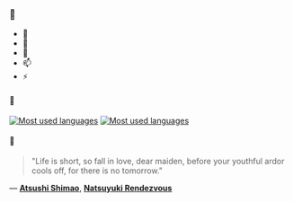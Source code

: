 ### 👋

- 🔭
- 🌱
- 💬
- 📫
- ⚡

#### 🧏

[![Most used languages](https://github-readme-stats-aynah.vercel.app/api/top-langs/?username=aynh&theme=solarized-dark&langs_count=6&layout=compact&hide_title=true)](https://github.com/anuraghazra/github-readme-stats#gh-dark-mode-only)
[![Most used languages](https://github-readme-stats-aynah.vercel.app/api/top-langs/?username=aynh&theme=solarized-light&langs_count=6&layout=compact&hide_title=true)](https://github.com/anuraghazra/github-readme-stats#gh-light-mode-only)

#### 💬

> "Life is short, so fall in love, dear maiden, before your youthful ardor cools off, for there is no tomorrow."

&mdash; [**Atsushi Shimao**](https://myanimelist.net/character.php?q=Atsushi%20Shimao&cat=character), [**Natsuyuki Rendezvous**](https://myanimelist.net/search/all?q=Natsuyuki%20Rendezvous&cat=all)
